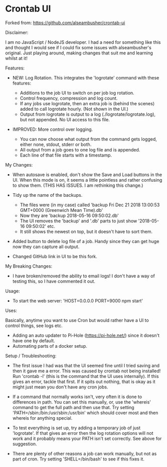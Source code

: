 Crontab UI
==========

Forked from: https://github.com/alseambusher/crontab-ui

Disclaimer:

I am no JavaScript / NodeJS developer. I had a need for something like this and thought I would see if I could fix some issues with alseambusher's original. Just playing around, making changes that suit me and learning whilst at it!

Features:
- NEW: Log Rotation. This integrates the 'logrotate' command with these features:
    - Additions to the job UI to switch on per job log rotation.
    - Control frequency, compression and log count.
    - If any jobs use logrotate, then an extra job is (behind the scenes) added to call logrotate hourly. (Not shown in the UI.)
    - Output from logrotate is output to a log (./logrotate/logrotate.log), but not appended. No UI access to this file.

- IMPROVED: More control over logging.
    - You can now choose what output from the command gets logged, either none, stdout, stderr or both.
    - All output from a job goes to one log file and is appended.
    - Each line of that file starts with a timestamp.

My Changes:

- When autosave is enabled, don't show the Save and Load buttons in the UI. When this mode is on, it seems a little pointless and rather confusing to show them. (THIS HAS ISSUES. I am rethinking this change.)

- Tidy up the name of the backups.
    - The files were (in my case) called 'backup Fri Dec 21 2018 13:00:53 GMT+0000 (Greenwich Mean Time).db'
    - Now they are 'backup 2018-05-16 09:50:02.db'
    - The UI removes the 'backup' and '.db' parts to just show '2018-05-16 09:50:02' etc.
    - It still shows the newest on top, but it doesn't have to sort them.
    
- Added button to delete log file of a job. Handy since they can get huge now they can capture all output.

- Changed GitHub link in UI to be this fork.

My Breaking Changes:

- I have broken/removed the ability to email logs! I don't have a way of testing this, so I have commented it out.

Usage:

- To start the web server:
        'HOST=0.0.0.0 PORT=9000 npm start'
        
Uses:

Basically, anytime you want to use Cron but would rather have a UI to control things, see logs etc. 

- Adding an auto updater to Pi-Hole (https://pi-hole.net/) since it doesn't have one by default.
- Automating parts of a docker setup.

Setup / Troubleshooting:

- The first issue I had was that the UI seemed fine until I tried saving and then it gave me a error. This was caused by crontab not being installed! Run 'crontab -l' (this is the command that the UI uses internally). If this gives an error, tackle that first. If it spits out nothing, that is okay as it might just mean you don't have any cron jobs.

- If a command that normally works isn't, very often it is done to differences in path. You can set this manually, or, use the 'whereis' command to get the full path and then use that. Try setting 'PATH=/sbin:/bin:/usr/sbin:/usr/bin' which should cover most and then whereis for anything special.

- To test everything is set up, try adding a temporary job of just 'logrotate'. If that gives an error then the log rotation options will not work and it probably means your PATH isn't set correctly. See above for suggestion.

- There are plenty of other reasons a job can work manually, but not as part of cron. Try setting 'SHELL=/bin/bash' to see if this fixes it.
